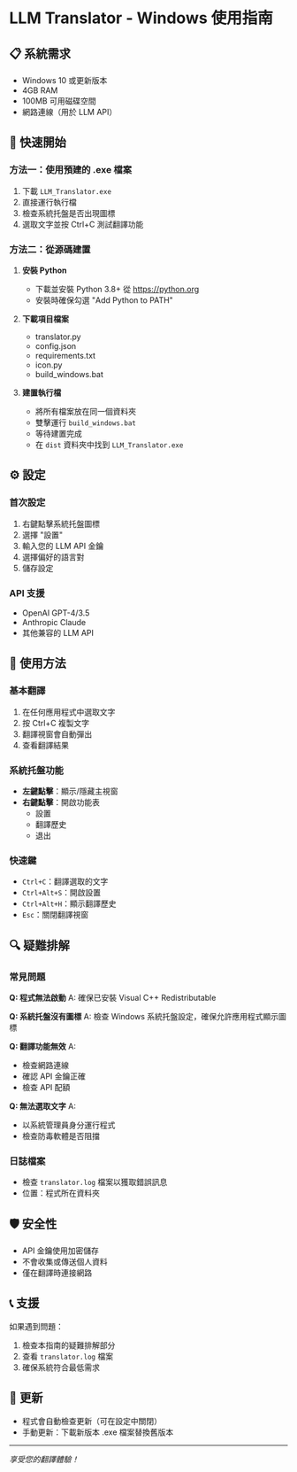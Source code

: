 # LLM Translator - Windows 使用指南

## 📋 系統需求
- Windows 10 或更新版本
- 4GB RAM
- 100MB 可用磁碟空間
- 網路連線（用於 LLM API）

## 🚀 快速開始

### 方法一：使用預建的 .exe 檔案
1. 下載 `LLM_Translator.exe`
2. 直接運行執行檔
3. 檢查系統托盤是否出現圖標
4. 選取文字並按 Ctrl+C 測試翻譯功能

### 方法二：從源碼建置
1. **安裝 Python**
   - 下載並安裝 Python 3.8+ 從 https://python.org
   - 安裝時確保勾選 "Add Python to PATH"

2. **下載項目檔案**
   - translator.py
   - config.json
   - requirements.txt
   - icon.py
   - build_windows.bat

3. **建置執行檔**
   - 將所有檔案放在同一個資料夾
   - 雙擊運行 `build_windows.bat`
   - 等待建置完成
   - 在 `dist` 資料夾中找到 `LLM_Translator.exe`

## ⚙️ 設定

### 首次設定
1. 右鍵點擊系統托盤圖標
2. 選擇 "設置"
3. 輸入您的 LLM API 金鑰
4. 選擇偏好的語言對
5. 儲存設定

### API 支援
- OpenAI GPT-4/3.5
- Anthropic Claude
- 其他兼容的 LLM API

## 🔧 使用方法

### 基本翻譯
1. 在任何應用程式中選取文字
2. 按 Ctrl+C 複製文字
3. 翻譯視窗會自動彈出
4. 查看翻譯結果

### 系統托盤功能
- **左鍵點擊**：顯示/隱藏主視窗
- **右鍵點擊**：開啟功能表
  - 設置
  - 翻譯歷史
  - 退出

### 快速鍵
- `Ctrl+C`：翻譯選取的文字
- `Ctrl+Alt+S`：開啟設置
- `Ctrl+Alt+H`：顯示翻譯歷史
- `Esc`：關閉翻譯視窗

## 🔍 疑難排解

### 常見問題

**Q: 程式無法啟動**
A: 確保已安裝 Visual C++ Redistributable

**Q: 系統托盤沒有圖標**
A: 檢查 Windows 系統托盤設定，確保允許應用程式顯示圖標

**Q: 翻譯功能無效**
A: 
- 檢查網路連線
- 確認 API 金鑰正確
- 檢查 API 配額

**Q: 無法選取文字**
A: 
- 以系統管理員身分運行程式
- 檢查防毒軟體是否阻擋

### 日誌檔案
- 檢查 `translator.log` 檔案以獲取錯誤訊息
- 位置：程式所在資料夾

## 🛡️ 安全性
- API 金鑰使用加密儲存
- 不會收集或傳送個人資料
- 僅在翻譯時連接網路

## 📞 支援
如果遇到問題：
1. 檢查本指南的疑難排解部分
2. 查看 `translator.log` 檔案
3. 確保系統符合最低需求

## 🔄 更新
- 程式會自動檢查更新（可在設定中關閉）
- 手動更新：下載新版本 .exe 檔案替換舊版本

---

*享受您的翻譯體驗！* 